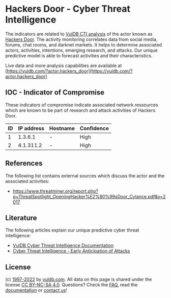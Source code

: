 # Hackers Door - Cyber Threat Intelligence

The indicators are related to [VulDB CTI analysis](https://vuldb.com/?kb.cti) of the actor known as [Hackers Door](https://vuldb.com/?actor.hackers_door). The activity monitoring correlates data from social media, forums, chat rooms, and darknet markets. It helps to determine associated actors, activities, intentions, emerging research, and attacks. Our unique predictive model is able to forecast activities and their characteristics.

Live data and more analysis capabilities are available at [https://vuldb.com/?actor.hackers_door](https://vuldb.com/?actor.hackers_door)

## IOC - Indicator of Compromise

These indicators of compromise indicate associated network ressources which are known to be part of research and attack activities of Hackers Door.

ID | IP address | Hostname | Confidence
-- | ---------- | -------- | ----------
1 | 1.3.6.1 | - | High
2 | 4.1.311.2 | - | High

## References

The following list contains external sources which discuss the actor and the associated activities:

* https://www.threatminer.org/report.php?q=ThreatSpotlight_OpeningHacker%E2%80%99sDoor_Cylance.pdf&y=2017

## Literature

The following articles explain our unique predictive cyber threat intelligence:

* [VulDB Cyber Threat Intelligence Documentation](https://vuldb.com/?kb.cti)
* [Cyber Threat Intelligence - Early Anticipation of Attacks](https://www.scip.ch/en/?labs.20201022)

## License

(c) [1997-2022](https://vuldb.com/?kb.changelog) by [vuldb.com](https://vuldb.com/?kb.about). All data on this page is shared under the license [CC BY-NC-SA 4.0](https://creativecommons.org/licenses/by-nc-sa/4.0/). Questions? Check the [FAQ](https://vuldb.com/?kb.faq), read the [documentation](https://vuldb.com/?kb) or [contact us](https://vuldb.com/?contact)!
